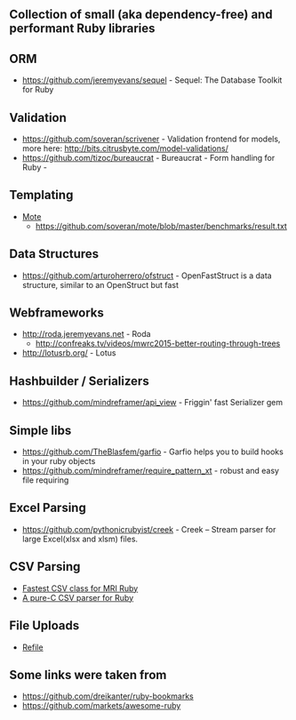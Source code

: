 ## Collection of small (aka dependency-free) and performant Ruby libraries


## ORM
  - https://github.com/jeremyevans/sequel - Sequel: The Database Toolkit for Ruby


## Validation

  - https://github.com/soveran/scrivener - Validation frontend for models, more here:  http://bits.citrusbyte.com/model-validations/
  - https://github.com/tizoc/bureaucrat - Bureaucrat - Form handling for Ruby -


## Templating

  - [Mote](https://github.com/soveran/mote)
    - https://github.com/soveran/mote/blob/master/benchmarks/result.txt

## Data Structures

  - https://github.com/arturoherrero/ofstruct - OpenFastStruct is a data structure, similar to an OpenStruct but fast


## Webframeworks

  - http://roda.jeremyevans.net - Roda
    - http://confreaks.tv/videos/mwrc2015-better-routing-through-trees
  - http://lotusrb.org/ - Lotus


## Hashbuilder / Serializers

  - https://github.com/mindreframer/api_view - Friggin' fast Serializer gem


## Simple libs
   - https://github.com/TheBlasfem/garfio - Garfio helps you to build hooks in your ruby objects
   - https://github.com/mindreframer/require_pattern_xt - robust and easy file requiring



## Excel Parsing
  - https://github.com/pythonicrubyist/creek - Creek – Stream parser for large Excel(xlsx and xlsm) files.


## CSV Parsing
  - [Fastest CSV class for MRI Ruby](https://github.com/brightcode/fastest-csv)
  - [A pure-C CSV parser for Ruby](https://github.com/evan/ccsv)



## File Uploads
  - [Refile](https://github.com/refile/refile)


## Some links were taken from
  - https://github.com/dreikanter/ruby-bookmarks
  - https://github.com/markets/awesome-ruby